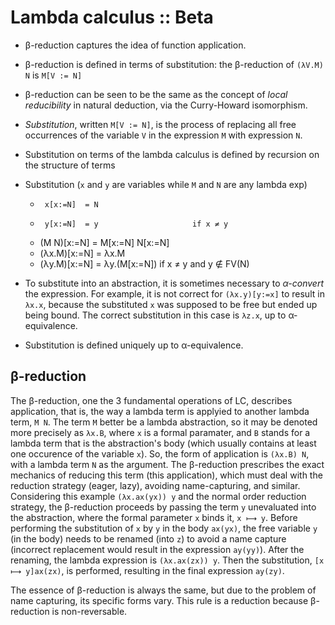 # Lambda calculus :: Beta

* β-reduction captures the idea of function application.

* β-reduction is defined in terms of substitution: 
  the β-reduction of `(λV.M) N` is `M[V := N]`

* β-reduction can be seen to be the same as the concept of *local reducibility* in natural deduction, via the Curry-Howard isomorphism.

* *Substitution*, written `M[V := N]`, is the process of replacing all free occurrences of the variable `V` in the expression `M` with expression `N`.
* Substitution on terms of the lambda calculus is defined by recursion on the structure of terms

* Substitution (`x` and `y` are variables while `M` and `N` are any lambda exp)
  -      x[x:=N]  = N
  -      y[x:=N]  = y                     if x ≠ y
  -  (M N)[x:=N]  = M[x:=N] N[x:=N]
  - (λx.M)[x:=N]  = λx.M
  - (λy.M)[x:=N]  = λy.(M[x:=N])          if x ≠ y and y ∉ FV(N)

* To substitute into an abstraction, it is sometimes necessary to *α-convert* the expression. For example, it is not correct for `(λx.y)[y:=x]` to result in `λx.x`, because the substituted `x` was supposed to be free but ended up being bound. The correct substitution in this case is `λz.x`, up to α-equivalence.
* Substitution is defined uniquely up to α-equivalence.

## β-reduction

The β-reduction, one the 3 fundamental operations of LC, describes application, that is, the way a lambda term is applyied to another lambda term, `M N`. The term `M` better be a lambda abstraction, so it may be denoted more precisely as `λx.B`, where `x` is a formal paramater, and `B` stands for a lambda term that is the abstraction's body (which usually contains at least one occurence of the variable `x`). So, the form of application is `(λx.B) N`, with a lambda term `N` as the argument. The β-reduction prescribes the exact mechanics of reducing this term (this application), which must deal with the reduction strategy (eager, lazy), avoiding name-capturing, and similar. Considering this example `(λx.ax(yx)) y` and the normal order reduction strategy, the β-reduction proceeds by passing the term `y` unevaluated into the abstraction, where the formal parameter `x` binds it, `x ⟼ y`. Before performing the substitution of `x` by `y` in the body `ax(yx)`, the free variable `y` (in the body) needs to be renamed (into `z`) to avoid a name capture (incorrect replacement would result in the expression `ay(yy)`). After the renaming, the lambda expression is `(λx.ax(zx)) y`. Then the substitution, `[x ⟼ y]ax(zx)`, is performed, resulting in the final expression `ay(zy)`.

The essence of β-reduction is always the same, but due to the problem of name capturing, its specific forms vary. This rule is a reduction because β-reduction is non-reversable.
